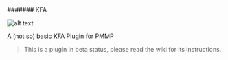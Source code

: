 ####### KFA


![alt text](https://github.com/PocketmineSmashPE/KFA/blob/master/biohazard.png)

A (not so) basic KFA Plugin for PMMP

> This is a plugin in beta status, please read the wiki for its instructions.
